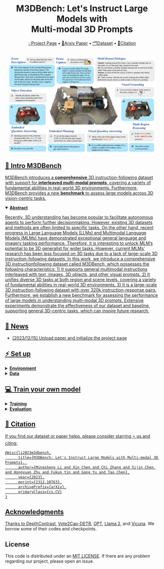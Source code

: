 

<div align="center">
  <h1>M3DBench: Let's Instruct Large Models with <br> Multi-modal 3D Prompts</h1>
  <p align="center">
    <a href="https://m3dbench.github.io/">💡Project Page</a> •
    <a href="https://github.com/OpenM3D/M3DBench">📃Arxiv Paper</a> •
    <a href="https://github.com/OpenM3D/M3DBench">🗂Dataset</a> •
    <a href="#-citation">📖Citation
  </p>
  <br>
  <img width="95%" src=./assets/teaser.png>
</div>


## 🏃 Intro M3DBench

M3DBench introduces a **comprehensive** 3D instruction-following dataset with support for **interleaved multi-modal prompts**, covering a variety of fundamental abilities in real-world 3D environments. Furthermore, M3DBench provides a new **benchmark** to assess large models across 3D vision-centric tasks.

<details open="open">
    <summary><b>Abstract</b></summary>

Recently, 3D understanding has become popular to facilitate autonomous agents to perform further decisionmaking. However, existing 3D datasets and methods are often limited to specific tasks. On the other hand, recent progress in Large Language Models (LLMs) and Multimodal Language Models (MLMs) have demonstrated exceptional general language and imagery tasking performance. Therefore, it is interesting to unlock MLM’s potential to be 3D generalist for wider tasks. However, current MLMs’ research has been less focused on 3D tasks due to a lack of large-scale 3D instruction-following datasets. In this work, we introduce a comprehensive 3D instructionfollowing dataset called M3DBench, which possesses the following characteristics: 1) It supports general multimodal instructions interleaved with text, images, 3D objects, and other visual prompts. 2) It unifies diverse 3D tasks at both region and scene levels, covering a variety of fundamental abilities in real-world 3D environments. 3) It is a large-scale 3D instruction-following dataset with over 320k instruction-response pairs. Furthermore, we establish a new benchmark for assessing the performance of large models in understanding multi-modal 3D prompts. Extensive experiments demonstrate the effectiveness of our dataset and baseline, supporting general 3D-centric tasks, which can inspire future research.

</details>

<!-- <img width="1194" alt="pipeline" src="assets/pipeline.png">
</details> -->

## 🚩 News

- [2023/12/15] Upload paper and initialize the project page

## ⚡ Set up

<details>
  <summary><b>Environment</b></summary>
</details>

<details>
  <summary><b>Data</b></summary>
</details>



## 💻 Train your own model

<details>
  <summary><b>Training</b></summary>
</details>

<details>
  <summary><b>Evaluation</b></summary>
</details>


## 📖 Citation

If you find our dataset or paper helps, please consider starring ⭐ us and citing:

```{bibtex}
@misc{li2023m3dbench,
      title={M3DBench: Let's Instruct Large Models with Multi-modal 3D Prompts}, 
      author={Mingsheng Li and Xin Chen and Chi Zhang and Sijin Chen and Hongyuan Zhu and Fukun Yin and Gang Yu and Tao Chen},
      year={2023},
      eprint={2312.10763},
      archivePrefix={arXiv},
      primaryClass={cs.CV}
}
```


## Acknowledgments

Thanks to [DepthContrast](https://github.com/facebookresearch/DepthContrast), [Vote2Cap-DETR](https://github.com/ch3cook-fdu/Vote2Cap-DETR), [OPT](https://huggingface.co/facebook/opt-6.7b), [Llama 2](https://huggingface.co/meta-llama), and [Vicuna](https://huggingface.co/lmsys/vicuna-7b-v1.5). We borrow some of their codes and checkpoints.



## License

This code is distributed under an [MIT LICENSE](LICENSE). If there are any problem regarding our project, please open an issue.
